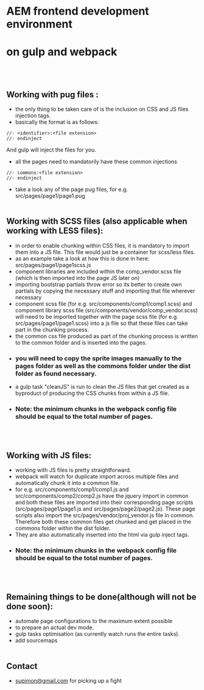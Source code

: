 # AEM frontend development environment

# on gulp and webpack

<br>
<br>

## Working with pug files :

- the only thing to be taken care of is the inclusion on CSS and JS files injection tags.
- basically the format is as follows:

`//- <identifier>:<file extension>`<br>
`//- endinject`

And gulp will inject the files for you.

- all the pages need to mandatorily have these common injections

`//- commons:<file extension>`<br>
`//- endinject`

- take a look any of the page pug files, for e.g. src/pages/page1/page1.pug
  <br>
  <br>

## Working with SCSS files (also applicable when working with LESS files):

- in order to enable chunking within CSS files, it is mandatory to import them into a JS file. This file would just be a container for scss/less files.
- as an example take a look at how this is done in here: src/pages/page1/page1scss.js
- component libraries are included within the comp_vendor.scss file (which is then imported into the page JS later on)
- importing bootstrap partials throw error so its better to create own partials by copying the necessary stuff and importing that file wherever necessary
- component scss file (for e.g. src/components/comp1/comp1.scss) and component library scss file (src/components/vendor/comp_vendor.scss) will need to be imported together with the page scss file (for e.g. src/pages/page1/page1.scss) into a js file so that these files can take part in the chunking process.
- the common css file produced as part of the chunking process is written to the common folder and is inserted into the pages.
- ### you will need to copy the sprite images manually to the pages folder as well as the commons folder under the dist folder as found necessary.
- a gulp task "cleanJS" is run to clean the JS files that get created as a byproduct of producing the CSS chunks from within a JS file.
- ### Note: the minimum chunks in the webpack config file should be equal to the total number of pages.
  <br>
  <br>

## Working with JS files:

- working with JS files is pretty straightforward.
- webpack will watch for duplicate import across multiple files and automatically chunk it into a common file.
- for e.g. src/components/comp1/comp1.js and src/components/comp2/comp2.js have the jquery import in common and both these files are imported into their corresponding page scripts (src/pages/page1/page1.js and src/pages/page2/page2.js). These page scripts also import the src/pages/vendor/proj_vendor.js file in common. Therefore both these common files get chunked and get placed in the commons folder within the dist folder.
- They are also automatically inserted into the html via gulp inject tags.
- ### Note: the minimum chunks in the webpack config file should be equal to the total number of pages.
  <br>
  <br>

## Remaining things to be done(although will not be done soon):

- automate page configurations to the maximum extent possible
- to prepare an actual dev mode.
- gulp tasks optimisation (as currently watch runs the entire tasks).
- add sourcemaps
  <br>
  <br>

## Contact

- supimon@gmail.com for picking up a fight
